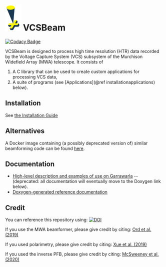 # ![VCSBeam logo](doc/images/logo_tiny.png) VCSBeam


[![Codacy Badge](https://app.codacy.com/project/badge/Grade/92fea04b2f1843188da4987526cf88f6)](https://www.codacy.com/gh/CIRA-Pulsars-and-Transients-Group/vcsbeam/dashboard?utm_source=github.com&amp;utm_medium=referral&amp;utm_content=CIRA-Pulsars-and-Transients-Group/vcsbeam&amp;utm_campaign=Badge_Grade)


VCSBeam is designed to process high time resolution (HTR) data recorded by the Voltage Capture System (VCS) subsystem of the Murchison Widefield Array (MWA) telescope.
It consists of

 1. A C library that can be used to create custom applications for processing VCS data,
 2. A suite of programs (see [Applications](@ref installationapplications) below).

## Installation

See [the Installation Guide](https://cira-pulsars-and-transients-group.github.io/vcsbeam/installationguide.html)

## Alternatives

A Docker image containing (a possibly deprecated version of) similar beamforming code can be found [here](https://cloud.docker.com/u/cirapulsarsandtransients/repository/docker/cirapulsarsandtransients/vcstools).

## Documentation

 - [High-level description and examples of use on Garrawarla](https://wiki.mwatelescope.org/display/MP/Processing+high+time+resolution+data+with+VCSBeam) -- (deprecated: all documentation will eventually move to the Doxygen link below).
 - [Doxygen-generated reference documentation](https://cira-pulsars-and-transients-group.github.io/vcsbeam/)

## Credit

You can reference this repository using: 
[![DOI](https://zenodo.org/badge/DOI/10.5281/zenodo.3762792.svg)](https://doi.org/10.5281/zenodo.3762792)

If you use the MWA beamformer, please give credit by citing:
[Ord et al. (2019)](https://ui.adsabs.harvard.edu/abs/2019PASA...36...30O/abstract)

If you used polarimetry, please give credit by citing: 
[Xue et al. (2019)](https://ui.adsabs.harvard.edu/abs/2019PASA...36...25X/abstract)

If you used the inverse PFB, please give credit by citing:
[McSweeney et al. (2020)](http://dx.doi.org/10.1017/pasa.2020.24)

